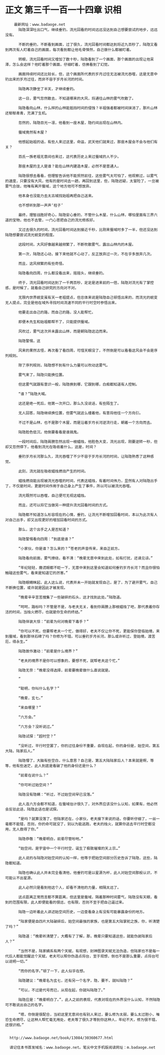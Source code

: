 # 正文 第三千一百一十四章 识相
        最新网址：www.badaoge.net
          陆隐深深吐出口气，继续垂钓，流光回看的时间远远没达到自己想要尝试的地步，远远没有。
      
          不断的垂钓，不断看到画面，过了很久，流光回看时间都达到将近九百秒了，陆隐又看到两次有人盯着自己的画面，每次看到都让他毛骨悚然，自己做什么都被盯着。
      
          转眼，流光回看时间又增加了数十秒，陆隐看到了一个画面，那个画面的出现让他呆滞，怎么会这样？他盯着那个画面，仔细盯着，仿佛看到了幻觉。
      
          画面持续时间还比较长，但，这个画面所代表的岁月过往无法被流光吞噬，这是无意中钓出来的岁月过往，而非不容于岁月长河的时间。
      
          陆隐再次静坐了半天，才继续垂钓。
      
          这一日，雾气忽然散去，不知道哪来的大风，将通往山林的雾气吹散了。
      
          陆隐看向山林，什么样的山林能抵挡时间的侵蚀？半祖强者都被时间抹消了，那片山林还郁郁青青，充满了生机。
      
          忽然的，陆隐目光一凛，他看到一座木屋，隐约间出现在山林内。
      
          蜃域竟然有木屋？
      
          他想起始祖的话，有些人来过这里，命运，武天他们就来过，那座木屋会不会与他们有关？
      
          百氏一族老祖无意间也来过，这代表历史上来过蜃域的人不少。
      
          那座木屋的主人是谁？能在山林内建造木屋，必然不是普通人。
      
          陆隐很想去看看，但理智告诉他不能贸然前往，这些雾气太可怕了，他观察过，以雾气的速度，只要没有大风，他有的是时间去一趟，再回到这里，但，陆隐迟疑，太冒险了，一旦被雾气合拢，他唯有离开蜃域，这个地方他可不想放弃。
      
          他本身也没能力去太古城找始祖再把自己送来。
      
          也不想听到那一声声‘柱子’
      
          最终，理智战胜好奇心，陆隐安心垂钓，不管什么木屋，什么山林，哪怕里面有三界六道的宝物，他也不去管，一门心思把自己的流光修炼好。
      
          又过去很久的时间，流光回看时间达到接近千秒，比刚来蜃域时多了一半，但还没达到陆隐想要尝试流光蜕变的程度。
      
          这段时间，大风好像越来越频繁了，不断吹散雾气，露出山林内的木屋。
      
          第一次，陆隐还心动，接下来他就不心动了，反正放弃过一次，不在乎多放弃几次。
      
          而且，这风频繁的有些奇怪。
      
          陆隐看向四周，什么都没看出来，摇摇头，继续垂钓。
      
          终于，流光回看时间达到了一千两百秒，足足是进来前的一倍，陆隐对流光有了掌控感，是时候了，就看自己研究的方向对不对。
      
          无限内世界蜕变虽有天一老祖提点，但总体来说是陆隐自己顿悟出来的，而流光的蜕变无人提点，完全是他在域外寻找时间流速不同的平行时空时参悟出来。
      
          他要走出自己的路，而自己的路，没人能帮忙。
      
          即便木先生和始祖都帮不了，只能提供蜃域。
      
          风吹过，雾气这次并未露出山林，而是朝陆隐这边而来。
      
          陆隐警惕，这
      
          风来的果然古怪，再次看了看四周，可惜天眼没了，不然倒是可以看看这风会不会是序列规则。
      
          除了序列规则，陆隐想不到有什么力量可以吹动这雾气。
      
          雾气来了，陆隐只能换位置。
      
          但这雾气就跟有意识一般，陆隐换到哪，它跟到哪，白痴都知道有人控制。
      
          “谁？”陆隐大喊。
      
          这还是绝一死后，他第一次开口，那么久没说话，有些陌生了。
      
          无人回答，陆隐继续换位置，但雾气就这么缠着他，有意将他往一个方向引。
      
          不过不是山林，也不是那个木屋，而是沿着岁月长河逆流行走，朝着一个方向而去。
      
          陆隐脸色低沉，他倒要看看是谁搞鬼。
      
          一段时间后，陆隐肩膀忽然出现一根蜡烛，他脸色大变，流光出现，刚要逆转一秒，但却又忽然停下，他看到流光在吸收着什么，这是，时间？
      
          垂钓岁月长河那么久，流光吞噬了不少不容于岁月长河的时间，让陆隐熟悉了这种感觉。
      
          此刻，流光就在吸收蜡烛燃烧产生的时间。
      
          蜡烛燃烧能出现被流光吞噬的时间，代表这蜡烛，有着时间伟力，显然有人对陆隐出手了，不仅是时间，更是时间作用于自己身上产生了事件，所以可以被流光吞噬。
      
          流光既然可以吞噬，自己便可无视这蜡烛。
      
          而且，还可以将它当做另一种提升流光回看时间的方式。
      
          陆隐都不知道怎么形容现在的心情，垂钓，让流光不断增加回看时间，本以为此次有人对自己出手，却又出现更好的增加回看时间的方式。
      
          那么，这个出手之人是否知道？
      
          陆隐警惕看向四周：“到底是谁？”
      
          “小家伙，你是谁？怎么来的？”苍老的声音传来，来自正前方。
      
          陆隐看向前面，雾气缭绕，看不清：“晚辈无意中来到此处，如有打扰，还请见谅。”
      
          “年纪轻轻，撒谎眼都不眨一下，无意中来到这里会知道如何垂钓岁月长河？而且你很怕触碰这些雾气，看来是知道它的厉害。”
      
          陆隐眼睛眯起，此人这么说，代表并未一开始就发现自己，是了，为了避开雾气，自己不断换位置，或许就是因此才被发现。
      
          “晚辈辛辛苦苦搜集了一些破碎的石头，这才找到此处。”陆隐道。
      
          “呵呵，路标吗？不管是不是，与老夫无关，看到你肩膀上那根蜡烛了吧，那代表着你存活的时间，当烛火燃尽，也就是你生命的终结。”
      
          陆隐佯装大惊：“前辈为何对晚辈下毒手？”
      
          “你可以不死，但要帮老夫一个忙，做得好，老夫不仅让你不死，更能保你登临始境，来到蜃域，看到那块石碑了吗？你修为不错，可以垂钓岁月长河，那么或许听过，登始境，渡苦厄，得永生。”
      
          陆隐故作激动：“前辈是什么境界？”
      
          “老夫的境界不是你可以想象的，要想不死，就帮老夫这个忙。”
      
          陆隐无奈：“晚辈没得选择，前辈要晚辈做什么直说就是。
      
          ”
      
          “聪明，你叫什么名字？”
      
          “晚辈，玄七。”
      
          “来自哪里？”
      
          “六方会。”
      
          “六方会？没听说过。”
      
          陆隐试探：“超时空？”
      
          “没听过，平行时空罢了，你的过往身份不重要，自现在起，你的身份是，始空间，第五大陆，陆家后人。”
      
          陆隐懵了，大脑有些空白，什么意思？自己是，第五大陆陆家后人？本来就是啊，等等，他有些迷茫，此人到底是看破了他的身份还是什么？
      
          “前辈在说什么？”
      
          “你可听过始空间？”
      
          陆隐没有隐瞒：“听过，不过始空间早已没落。”
      
          此人连六方会都不知道，在蜃域估计很久了，对外界应该没什么认知，如果有，他必然会反驳此话，陆隐此话也是试探。
      
          “是吗？就算没落了，但陆家还在，小家伙，老夫接下来说的话，你要听仔细了，一丝一毫都不能错，否则，你的命可就没了，别以为能逃跑，老夫的烛火，就算你逃去平行时空都没用，无人救得了你。”
      
          陆隐恭敬：“晚辈明白，前辈尽管吩咐。”
      
          “始空间，是宇宙中一个平行时空，诞生了极致璀璨的天上宗…”
      
          此人说的与陆隐对始空间的认知一样，他等于把始空间部分历史告诉了陆隐，这些，陆隐都知道。
      
          陆隐也确认此人并未完全看清他，他垂钓可是以星源为杆，此人对始空间那般认识，不可能认不出星源。
      
          此人必然只是看到他这个人，却看不清他的力量，相隔太远了。
      
          这点距离正常而言都不算距离，但这里是蜃域，隔着那种时间雾气，陆隐没有天眼，看到的范围有限，此人即便能看的很远，也有限，否则不至于把自己逼过来。
      
          陆隐一边听着此人讲述始空间历史，一边查看身上有没有可能暴露身份的地方。
      
          “陆家便是自四片大陆破碎后，始空间最强的家族，也是第五大陆掌舵之族，你，听清楚了吗？”
      
          陆隐道：“晚辈听清楚了，大概有了了解，那，晚辈只要知道这些，就能伪装陆家后人？”
      
          “当然不是，陆家嫡系有两个天赋，有观想，封神图录天赋无法伪造，但陆家也不是每一代后人都能觉醒这个天赋，老夫可以帮你伪造点将台，至于观想，倒也不是那么重要，点将台可以说明一切。”
      
          “而你的名字。”顿了一下，此人似乎在想。
      
          陆隐建议：“晚辈名为玄七，还有另一个名字，隐，要不，就叫陆隐？”
      
          “可以，不过是代号而已，从现在起，你就叫陆隐了。”
      
          陆隐应是：“晚辈明白了。”，此人之前的表现，代表对现在的外界没什么认知，不然陆隐可不敢说出自己的名字。
      
          “嗯，你倒是很配合，当初这里无意间也有别人来过，要么修为太弱，要么太过胆小，唯恐生命燃尽，让这种人帮忙毫无用处，老夫等了很久才等到你这种人，年纪不大，修为很不错，还很识相。”
      
      
      http://www.badaoge.net/book/13084/30360677.html
      
      请记住本书首发域名：www.badaoge.net。笔尖中文手机版阅读网址：m.badaoge.net